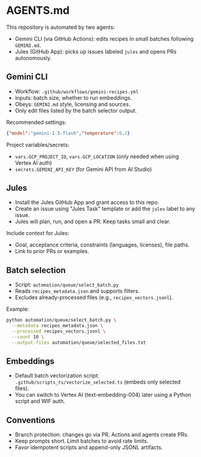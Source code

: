 # AGENTS.md

This repository is automated by two agents:

- Gemini CLI (via GitHub Actions): edits recipes in small batches following `GEMINI.md`.
- Jules (GitHub App): picks up issues labeled `jules` and opens PRs autonomously.

## Gemini CLI
- Workflow: `.github/workflows/gemini-recipes.yml`
- Inputs: batch size, whether to run embeddings.
- Obeys: `GEMINI.md` style, licensing and sources.
- Only edit files listed by the batch selector output.

Recommended settings:
```json
{"model":"gemini-1.5-flash","temperature":0.2}
```

Project variables/secrets:
- `vars.GCP_PROJECT_ID`, `vars.GCP_LOCATION` (only needed when using Vertex AI auth)
- `secrets.GEMINI_API_KEY` (for Gemini API from AI Studio)

## Jules
- Install the Jules GitHub App and grant access to this repo.
- Create an issue using "Jules Task" template or add the `jules` label to any issue.
- Jules will plan, run, and open a PR. Keep tasks small and clear.

Include context for Jules:
- Goal, acceptance criteria, constraints (languages, licenses), file paths.
- Link to prior PRs or examples.

## Batch selection
- Script: `automation/queue/select_batch.py`
- Reads `recipes_metadata.json` and supports filters.
- Excludes already-processed files (e.g., `recipes_vectors.jsonl`).

Example:
```bash
python automation/queue/select_batch.py \
  --metadata recipes_metadata.json \
  --processed recipes_vectors.jsonl \
  --count 10 \
  --output-files automation/queue/selected_files.txt
```

## Embeddings
- Default batch vectorization script: `.github/scripts_ts/vectorize_selected.ts` (embeds only selected files).
- You can switch to Vertex AI (text-embedding-004) later using a Python script and WIF auth.

## Conventions
- Branch protection: changes go via PR. Actions and agents create PRs.
- Keep prompts short. Limit batches to avoid rate limits.
- Favor idempotent scripts and append-only JSONL artifacts.

